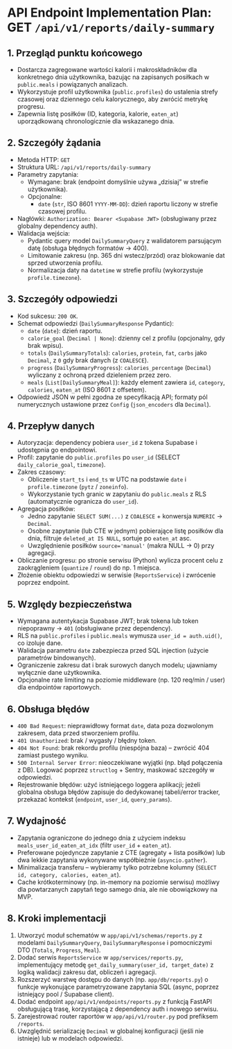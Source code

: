 # API Endpoint Implementation Plan: GET `/api/v1/reports/daily-summary`

## 1. Przegląd punktu końcowego

- Dostarcza zagregowane wartości kalorii i makroskładników dla konkretnego dnia użytkownika, bazując na zapisanych posiłkach w `public.meals` i powiązanych analizach.
- Wykorzystuje profil użytkownika (`public.profiles`) do ustalenia strefy czasowej oraz dziennego celu kalorycznego, aby zwrócić metrykę progresu.
- Zapewnia listę posiłków (ID, kategoria, kalorie, `eaten_at`) uporządkowaną chronologicznie dla wskazanego dnia.

## 2. Szczegóły żądania

- Metoda HTTP: `GET`
- Struktura URL: `/api/v1/reports/daily-summary`
- Parametry zapytania:
  - Wymagane: brak (endpoint domyślnie używa „dzisiaj” w strefie użytkownika).
  - Opcjonalne:
    - `date` (`str`, ISO 8601 `YYYY-MM-DD`): dzień raportu liczony w strefie czasowej profilu.
- Nagłówki: `Authorization: Bearer <Supabase JWT>` (obsługiwany przez globalny dependency auth).
- Walidacja wejścia:
  - Pydantic query model `DailySummaryQuery` z walidatorem parsującym datę (obsługa błędnych formatów → 400).
  - Limitowanie zakresu (np. 365 dni wstecz/przód) oraz blokowanie dat sprzed utworzenia profilu.
  - Normalizacja daty na `datetime` w strefie profilu (wykorzystuje `profile.timezone`).

## 3. Szczegóły odpowiedzi

- Kod sukcesu: `200 OK`.
- Schemat odpowiedzi (`DailySummaryResponse` Pydantic):
  - `date` (`date`): dzień raportu.
  - `calorie_goal` (`Decimal | None`): dzienny cel z profilu (opcjonalny, gdy brak wpisu).
  - `totals` (`DailySummaryTotals`): `calories`, `protein`, `fat`, `carbs` jako `Decimal`, z `0` gdy brak danych (z `COALESCE`).
  - `progress` (`DailySummaryProgress`): `calories_percentage` (`Decimal`) wyliczany z ochroną przed dzieleniem przez zero.
  - `meals` (`List[DailySummaryMeal]`): każdy element zawiera `id`, `category`, `calories`, `eaten_at` (ISO 8601 z offsetem).
- Odpowiedź JSON w pełni zgodna ze specyfikacją API; formaty pól numerycznych ustawione przez `Config` (`json_encoders` dla `Decimal`).

## 4. Przepływ danych

- Autoryzacja: dependency pobiera `user_id` z tokena Supabase i udostępnia go endpointowi.
- Profil: zapytanie do `public.profiles` po `user_id` (SELECT `daily_calorie_goal`, `timezone`).
- Zakres czasowy:
  - Obliczenie `start_ts` i `end_ts` w UTC na podstawie `date` i `profile.timezone` (`pytz` / `zoneinfo`).
  - Wykorzystanie tych granic w zapytaniu do `public.meals` z RLS (automatycznie ogranicza do `user_id`).
- Agregacja posiłków:
  - Jedno zapytanie `SELECT SUM(...)` z `COALESCE` + konwersja `NUMERIC` → `Decimal`.
  - Osobne zapytanie (lub CTE w jednym) pobierające listę posiłków dla dnia, filtruje `deleted_at IS NULL`, sortuje po `eaten_at` asc.
  - Uwzględnienie posiłków `source='manual'` (makra NULL → 0) przy agregacji.
- Obliczanie progresu: po stronie serwisu (Python) wylicza procent celu z zaokrągleniem (`quantize` / `round`) do np. 1 miejsca.
- Złożenie obiektu odpowiedzi w serwisie (`ReportsService`) i zwrócenie poprzez endpoint.

## 5. Względy bezpieczeństwa

- Wymagana autentykacja Supabase JWT; brak tokena lub token niepoprawny → `401` (obsługiwane przez dependency).
- RLS na `public.profiles` i `public.meals` wymusza `user_id = auth.uid()`, co izoluje dane.
- Walidacja parametru `date` zabezpiecza przed SQL injection (użycie parametrów bindowanych).
- Ograniczenie zakresu dat i brak surowych danych modelu; ujawniamy wyłącznie dane użytkownika.
- Opcjonalne rate limiting na poziomie middleware (np. 120 req/min / user) dla endpointów raportowych.

## 6. Obsługa błędów

- `400 Bad Request`: nieprawidłowy format `date`, data poza dozwolonym zakresem, data przed stworzeniem profilu.
- `401 Unauthorized`: brak / wygasły / błędny token.
- `404 Not Found`: brak rekordu profilu (niespójna baza) – zwrócić 404 zamiast pustego wyniku.
- `500 Internal Server Error`: nieoczekiwane wyjątki (np. błąd połączenia z DB). Logować poprzez `structlog` + Sentry, maskować szczegóły w odpowiedzi.
- Rejestrowanie błędów: użyć istniejącego loggera aplikacji; jeżeli globalna obsługa błędów zapisuje do dedykowanej tabeli/error tracker, przekazać kontekst (`endpoint`, `user_id`, `query_params`).

## 7. Wydajność

- Zapytania ograniczone do jednego dnia z użyciem indeksu `meals_user_id_eaten_at_idx` (filtr `user_id` + `eaten_at`).
- Preferowane pojedyncze zapytanie z CTE (agregaty + lista posiłków) lub dwa lekkie zapytania wykonywane współbieżnie (`asyncio.gather`).
- Minimalizacja transferu – wybieramy tylko potrzebne kolumny (`SELECT id, category, calories, eaten_at`).
- Cache krótkoterminowy (np. in-memory na poziomie serwisu) możliwy dla powtarzanych zapytań tego samego dnia, ale nie obowiązkowy na MVP.

## 8. Kroki implementacji

1. Utworzyć moduł schematów w `app/api/v1/schemas/reports.py` z modelami `DailySummaryQuery`, `DailySummaryResponse` i pomocniczymi DTO (`Totals`, `Progress`, `Meal`).
2. Dodać serwis `ReportsService` w `app/services/reports.py`, implementujący metodę `get_daily_summary(user_id, target_date)` z logiką walidacji zakresu dat, obliczeń i agregacji.
3. Rozszerzyć warstwę dostępu do danych (np. `app/db/reports.py`) o funkcje wykonujące parametryzowane zapytania SQL (async, poprzez istniejący pool / Supabase client).
4. Dodać endpoint `app/api/v1/endpoints/reports.py` z funkcją FastAPI obsługującą trasę, korzystającą z dependency auth i nowego serwisu.
5. Zarejestrować router raportów w `app/api/v1/router.py` pod prefiksem `/reports`.
6. Uwzględnić serializację `Decimal` w globalnej konfiguracji (jeśli nie istnieje) lub w modelach odpowiedzi.
